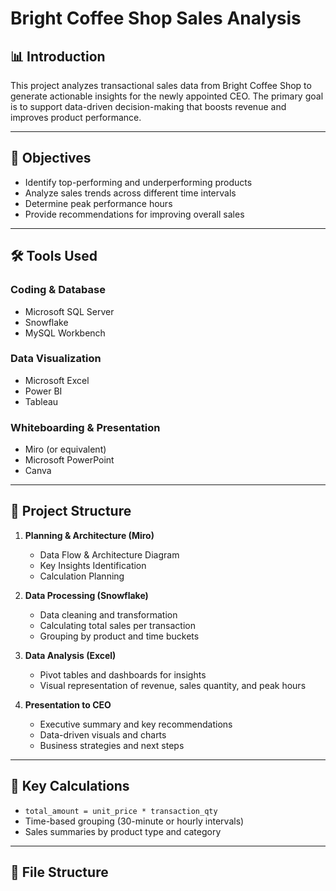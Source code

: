 # Bright Coffee Shop Sales Analysis

## 📊 Introduction

This project analyzes transactional sales data from Bright Coffee Shop to generate actionable insights for the newly appointed CEO. The primary goal is to support data-driven decision-making that boosts revenue and improves product performance.

---

## 🎯 Objectives

- Identify top-performing and underperforming products  
- Analyze sales trends across different time intervals  
- Determine peak performance hours  
- Provide recommendations for improving overall sales  

---

## 🛠 Tools Used

### Coding & Database
- Microsoft SQL Server  
- Snowflake  
- MySQL Workbench  

### Data Visualization
- Microsoft Excel  
- Power BI  
- Tableau  

### Whiteboarding & Presentation
- Miro (or equivalent)  
- Microsoft PowerPoint  
- Canva  

---

## 🧱 Project Structure

1. **Planning & Architecture (Miro)**
   - Data Flow & Architecture Diagram
   - Key Insights Identification
   - Calculation Planning

2. **Data Processing (Snowflake)**
   - Data cleaning and transformation
   - Calculating total sales per transaction
   - Grouping by product and time buckets

3. **Data Analysis (Excel)**
   - Pivot tables and dashboards for insights
   - Visual representation of revenue, sales quantity, and peak hours

4. **Presentation to CEO**
   - Executive summary and key recommendations
   - Data-driven visuals and charts
   - Business strategies and next steps

---

## 🧮 Key Calculations

- `total_amount = unit_price * transaction_qty`
- Time-based grouping (30-minute or hourly intervals)
- Sales summaries by product type and category

---

## 📁 File Structure

